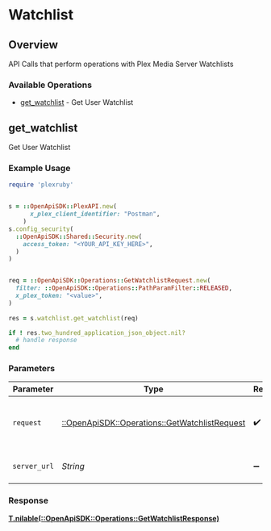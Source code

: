 # Watchlist


## Overview

API Calls that perform operations with Plex Media Server Watchlists


### Available Operations

* [get_watchlist](#get_watchlist) - Get User Watchlist

## get_watchlist

Get User Watchlist

### Example Usage

```ruby
require 'plexruby'


s = ::OpenApiSDK::PlexAPI.new(
      x_plex_client_identifier: "Postman",
    )
s.config_security(
  ::OpenApiSDK::Shared::Security.new(
    access_token: "<YOUR_API_KEY_HERE>",
  )
)


req = ::OpenApiSDK::Operations::GetWatchlistRequest.new(
  filter: ::OpenApiSDK::Operations::PathParamFilter::RELEASED,
  x_plex_token: "<value>",
)
    
res = s.watchlist.get_watchlist(req)

if ! res.two_hundred_application_json_object.nil?
  # handle response
end

```

### Parameters

| Parameter                                                                                       | Type                                                                                            | Required                                                                                        | Description                                                                                     |
| ----------------------------------------------------------------------------------------------- | ----------------------------------------------------------------------------------------------- | ----------------------------------------------------------------------------------------------- | ----------------------------------------------------------------------------------------------- |
| `request`                                                                                       | [::OpenApiSDK::Operations::GetWatchlistRequest](../../models/operations/getwatchlistrequest.md) | :heavy_check_mark:                                                                              | The request object to use for the request.                                                      |
| `server_url`                                                                                    | *String*                                                                                        | :heavy_minus_sign:                                                                              | An optional server URL to use.                                                                  |


### Response

**[T.nilable(::OpenApiSDK::Operations::GetWatchlistResponse)](../../models/operations/getwatchlistresponse.md)**

